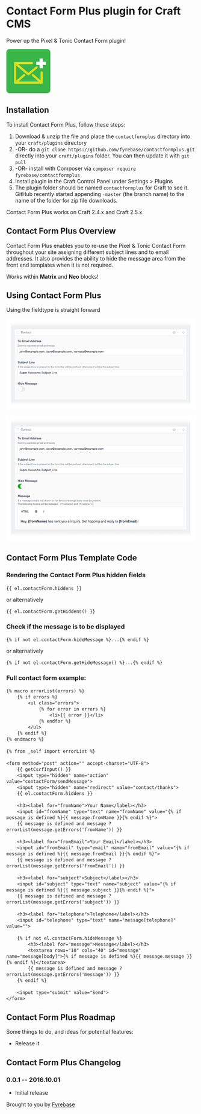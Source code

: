 # Contact Form Plus plugin for Craft CMS

Power up the Pixel &amp; Tonic Contact Form plugin!

![Screenshot](resources/screenshots/plugin_logo.png)

## Installation

To install Contact Form Plus, follow these steps:

1. Download & unzip the file and place the `contactformplus` directory into your `craft/plugins` directory
2.  -OR- do a `git clone https://github.com/fyrebase/contactformplus.git` directly into your `craft/plugins` folder.  You can then update it with `git pull`
3.  -OR- install with Composer via `composer require fyrebase/contactformplus`
4. Install plugin in the Craft Control Panel under Settings > Plugins
5. The plugin folder should be named `contactformplus` for Craft to see it.  GitHub recently started appending `-master` (the branch name) to the name of the folder for zip file downloads.

Contact Form Plus works on Craft 2.4.x and Craft 2.5.x.

## Contact Form Plus Overview

Contact Form Plus enables you to re-use the Pixel & Tonic Contact Form throughout your site assigning different subject lines and to email addresses. It also provides the ability to hide the message area from the front end templates when it is not required.

Works within **Matrix** and **Neo** blocks!

## Using Contact Form Plus

Using the fieldtype is straight forward

![Screenshot](resources/screenshots/config-message-hidden.png)

![Screenshot](resources/screenshots/config-message-visible.png)

## Contact Form Plus Template Code

### Rendering the Contact Form Plus hidden fields

    {{ el.contactForm.hiddens }}

or alternatively

    {{ el.contactForm.getHiddens() }}

### Check if the message is to be displayed

    {% if not el.contactForm.hideMessage %}...{% endif %}

or alternatively

    {% if not el.contactForm.getHideMessage() %}...{% endif %}

### Full contact form example:

    {% macro errorList(errors) %}
        {% if errors %}
            <ul class="errors">
                {% for error in errors %}
                    <li>{{ error }}</li>
                {% endfor %}
            </ul>
        {% endif %}
    {% endmacro %}

    {% from _self import errorList %}

    <form method="post" action="" accept-charset="UTF-8">
        {{ getCsrfInput() }}
        <input type="hidden" name="action" value="contactForm/sendMessage">
        <input type="hidden" name="redirect" value="contact/thanks">
        {{ el.contactForm.hiddens }}

        <h3><label for="fromName">Your Name</label></h3>
        <input id="fromName" type="text" name="fromName" value="{% if message is defined %}{{ message.fromName }}{% endif %}">
        {{ message is defined and message ? errorList(message.getErrors('fromName')) }}

        <h3><label for="fromEmail">Your Email</label></h3>
        <input id="fromEmail" type="email" name="fromEmail" value="{% if message is defined %}{{ message.fromEmail }}{% endif %}">
        {{ message is defined and message ? errorList(message.getErrors('fromEmail')) }}

        <h3><label for="subject">Subject</label></h3>
        <input id="subject" type="text" name="subject" value="{% if message is defined %}{{ message.subject }}{% endif %}">
        {{ message is defined and message ? errorList(message.getErrors('subject')) }}

        <h3><label for="telephone">Telephone</label></h3>
        <input id="telephone" type="text" name="message[telephone]" value="">

        {% if not el.contactForm.hideMessage %}
            <h3><label for="message">Message</label></h3>
            <textarea rows="10" cols="40" id="message" name="message[body]">{% if message is defined %}{{ message.message }}{% endif %}</textarea>
            {{ message is defined and message ? errorList(message.getErrors('message')) }}
        {% endif %}

        <input type="submit" value="Send">
    </form>


## Contact Form Plus Roadmap

Some things to do, and ideas for potential features:

* Release it

## Contact Form Plus Changelog

### 0.0.1 -- 2016.10.01

* Initial release

Brought to you by [Fyrebase](fyrebase.com)
